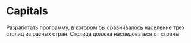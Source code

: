 # Capitals

Разработать программу, в котором бы сравнивалось население трёх столиц из разных стран. Столица должна наследоваться от страны
